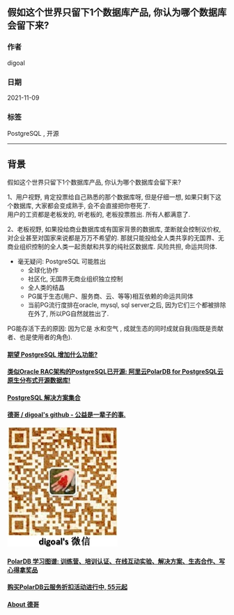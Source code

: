 ## 假如这个世界只留下1个数据库产品, 你认为哪个数据库会留下来?   
  
### 作者  
digoal  
  
### 日期  
2021-11-09  
  
### 标签  
PostgreSQL , 开源     
  
----  
  
## 背景  
假如这个世界只留下1个数据库产品, 你认为哪个数据库会留下来?  
  
1、用户视野, 肯定投票给自己熟悉的那个数据库呀, 但是仔细一想, 如果只剩下这个数据库, 大家都会变成熟手, 会不会直接把你卷死了.    
用户的工资都是老板发的, 听老板的, 老板投票胜出. 所有人都满意了.    
  
2、老板视野, 如果投给商业数据库或有国家背景的数据库, 垄断就会控制议价权, 对企业甚至对国家来说都是万万不希望的. 那就只能投给全人类共享的无国界、无商业组织控制的全人类一起贡献和共享的纯社区数据库. 风险共担, 命运共同体.    
  
  
- 毫无疑问: PostgreSQL 可能胜出 
    - 全球化协作  
    - 社区化, 无国界无商业组织独立控制  
    - 全人类的结晶  
    - PG属于生态(用户、服务商、云、等等)相互依赖的命运共同体  
    - 当前PG流行度排在oracle, mysql, sql server之后, 因为它们三个都被排除在外了, 所以PG自然就胜出了.  
  
PG能存活下去的原因: 因为它是 水和空气 , 成就生态的同时成就自我(指既是贡献者、也是使用者的角色).    
  
  
  
  
#### [期望 PostgreSQL 增加什么功能?](https://github.com/digoal/blog/issues/76 "269ac3d1c492e938c0191101c7238216")
  
  
#### [类似Oracle RAC架构的PostgreSQL已开源: 阿里云PolarDB for PostgreSQL云原生分布式开源数据库!](https://github.com/ApsaraDB/PolarDB-for-PostgreSQL "57258f76c37864c6e6d23383d05714ea")
  
  
#### [PostgreSQL 解决方案集合](https://yq.aliyun.com/topic/118 "40cff096e9ed7122c512b35d8561d9c8")
  
  
#### [德哥 / digoal's github - 公益是一辈子的事.](https://github.com/digoal/blog/blob/master/README.md "22709685feb7cab07d30f30387f0a9ae")
  
  
![digoal's wechat](../pic/digoal_weixin.jpg "f7ad92eeba24523fd47a6e1a0e691b59")
  
  
#### [PolarDB 学习图谱: 训练营、培训认证、在线互动实验、解决方案、生态合作、写心得拿奖品](https://www.aliyun.com/database/openpolardb/activity "8642f60e04ed0c814bf9cb9677976bd4")
  
  
#### [购买PolarDB云服务折扣活动进行中, 55元起](https://www.aliyun.com/activity/new/polardb-yunparter?userCode=bsb3t4al "e0495c413bedacabb75ff1e880be465a")
  
  
#### [About 德哥](https://github.com/digoal/blog/blob/master/me/readme.md "a37735981e7704886ffd590565582dd0")
  
